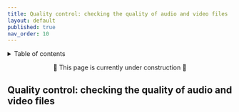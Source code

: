 ```yaml
---
title: Quality control: checking the quality of audio and video files
layout: default
published: true
nav_order: 10
--- 
```


<details closed markdown="block">
  <summary>
    Table of contents
  </summary>
  {: .text-delta }
1. TOC
{:toc}
</details>

<style>
H5{color:White !important;}
</style>

<style>
H6{color:White !important;}
</style>

<p align="center">
🚧 This page is currently under construction 🚧
</p>

## Quality control: checking the quality of audio and video files